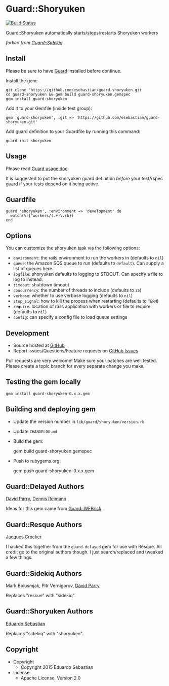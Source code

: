 # Guard::Shoryuken

[![Build Status](https://secure.travis-ci.org/esebastian/guard-shoryuken.svg)](https://travis-ci.org/esebastian/guard-shoryuken)

Guard::Shoryuken automatically starts/stops/restarts Shoryuken workers

*forked from [Guard::Sidekiq](https://github.com/uken/guard-sidekiq)*

## Install

Please be sure to have [Guard](http://github.com/guard/guard) installed before continue.

Install the gem:

    git clone 'https://github.com/esebastian/guard-shoryuken.git
    cd guard-shoryuken && gem build guard-shoryuken.gemspec
    gem install guard-shoryuken

Add it to your Gemfile (inside test group):

    gem 'guard-shoryuken', :git => 'https://github.com/esebastian/guard-shoryuken.git'

Add guard definition to your Guardfile by running this command:

    guard init shoryuken

## Usage

Please read [Guard usage doc](http://github.com/guard/guard#readme).

It is suggested to put the shoryuken guard definition *before* your test/rspec guard if your tests depend on it
being active.

## Guardfile

    guard 'shoryuken', :environment => 'development' do
      watch(%r{^workers/(.+)\.rb})
    end

## Options

You can customize the shoryuken task via the following options:

* `environment`: the rails environment to run the workers in (defaults to `nil`)
* `queue`: the Amazon SQS queue to run (defaults to `default`). Can supply a list of queues here.
* `logfile`: shoryuken defaults to logging to STDOUT. Can specify a file to log to instead.
* `timeout`: shutdown timeout
* `concurrency`: the number of threads to include (defaults to `25`)
* `verbose`: whether to use verbose logging (defaults to `nil`)
* `stop_signal`: how to kill the process when restarting (defaults to `TERM`)
* `require`: location of rails application with workers or file to require (defaults to `nil`)
* `config`: can specify a config file to load queue settings


## Development

 * Source hosted at [GitHub](http://github.com/esebastian/guard-shoryuken)
 * Report issues/Questions/Feature requests on [GitHub Issues](http://github.com/esebastian/guard-shoryuken/issues)

Pull requests are very welcome! Make sure your patches are well tested. Please create a topic branch for every separate change
you make.

## Testing the gem locally

    gem install guard-shoryuken-0.x.x.gem

## Building and deploying gem

 * Update the version number in `lib/guard/shoryuken/version.rb`
 * Update `CHANGELOG.md`
 * Build the gem:

    gem build guard-shoryuken.gemspec

 * Push to rubygems.org:

    gem push guard-shoryuken-0.x.x.gem

## Guard::Delayed Authors

[David Parry](https://github.com/suranyami), 
[Dennis Reimann](https://github.com/dbloete)

Ideas for this gem came from [Guard::WEBrick](http://github.com/fnichol/guard-webrick).


## Guard::Resque Authors

[Jacques Crocker](https://github.com/railsjedi)

I hacked this together from the `guard-delayed` gem for use with Resque. All credit go to the original authors though. I just search/replaced and tweaked a few things.

## Guard::Sidekiq Authors
Mark Bolusmjak, 
Pitr Vernigorov, 
[David Parry](https://github.com/suranyami)

Replaces "rescue" with "sidekiq".

## Guard::Shoryuken Authors
[Eduardo Sebastian](https://github.com/esebastian)

Replaces "sidekiq" with "shoryuken".

## Copyright

* Copyright
  * Copyright 2015 Eduardo Sebastian
* License
  * Apache License, Version 2.0

